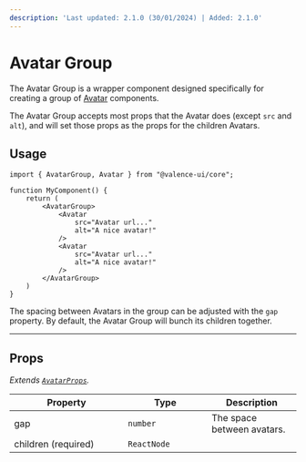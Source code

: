 ```yaml
---
description: 'Last updated: 2.1.0 (30/01/2024) | Added: 2.1.0'
---
```


# Avatar Group

The Avatar Group is a wrapper component designed specifically for creating a group of [Avatar](avatar.md) components.&#x20;

The Avatar Group accepts most props that the Avatar does (except `src` and `alt`), and will set those props as the props for the children Avatars.

## Usage

```tsx
import { AvatarGroup, Avatar } from "@valence-ui/core";

function MyComponent() { 
    return ( 
        <AvatarGroup>
            <Avatar
                src="Avatar url..."
                alt="A nice avatar!"
            />
            <Avatar
                src="Avatar url..."
                alt="A nice avatar!"
            />
        </AvatarGroup>
    )
}
```

The spacing between Avatars in the group can be adjusted with the `gap` property. By default, the Avatar Group will bunch its children together.

***

## Props

_Extends_ [_`AvatarProps`_](avatar.md#props)_._

<table data-full-width="true"><thead><tr><th width="184">Property</th><th width="131">Type</th><th>Description</th></tr></thead><tbody><tr><td>gap</td><td><code>number</code></td><td>The space between avatars.</td></tr><tr><td>children (required)</td><td><code>ReactNode</code></td><td></td></tr></tbody></table>

